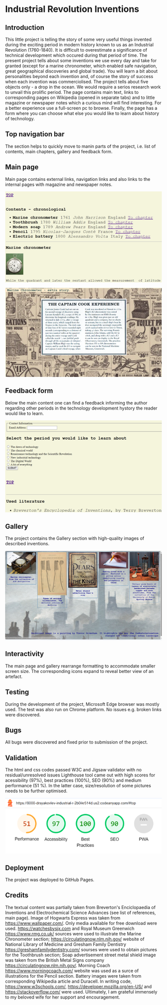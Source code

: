 # Industrial Revolution Inventions

## Introduction

This little project is telling the story of some very useful things invented during the exciting period in modern history known to us as an Industrial Revolution (1760-1840). It is difficult to overestimate a significance of technical development which occured during that period of time. The present project tells about some inventions we use every day and take for granted (except for a marine chronometer, which enabled safe navigation, great geographical discoveries and global trade). You will learn a bit about personalities beyond each invention and, of course the story of success when each invention was commerciolised. The project tells about five objects only - a drop in the ocean. We would require a serios research work to unvail this prolific period. The page contains main text, links to corresponding pages on Wikipedia (opened in separate tabs) and to little magazine or newspaper notes which a curious mind will find interesting. For a better experience use a full-screen pc to browse. Finally, the page has a form where you can choose what else you would like to learn about history of technology.

## Top navigation bar

The section helps to quickly move to manin parts of the project, i.e. list of contents, main chapters, gallery and feedback form.

## Main page

Main page contains external links, navigation links and also links to the internal pages with magazine and newspaper notes.

![Main page features](./assets/images/main-page-snap-1.png "Main page features")

![Extra-story](./assets/images/extraread-snap-4.png "Extra-story")

## Feedback form

Below the main content one can find a feedback informing the author regarding other periods in the technology development hystory the reader would like to learn.

![Feedback form](./assets/images/main-page-snap-2.png "Feedback form")

## Gallery

The project contains the Gallery section with high-quality images of described inventions.

![Gallery](./assets/images/gallery-snap-3.png "Gallery")

## Interactivity

The main page and gallery rearrange formatting to accommodate smaller screen size. The corresponding icons expand to reveal better view of an artefact.

## Testing

During the development of the project, Microsoft Edge browser was mostly used. The test was also run on Chrome platform. No issues e.g. broken links were discovered.

## Bugs

All bugs were discovered and fixed prior to submission of the project.

## Validation

The html and css codes passed W3C and Jigsaw validator with no residual/unresolved issues
Lighthouse tool came out with high scores for acessibility (97%), best practices (100%), SEO (90%) and medium performance (51 %). In the latter case, size/resolution of some pictures needs to be further optimised.

![Lighthouse snapshot](./assets/images/lighthouse-test.png "Lighthouse assessment statistics")

## Deployment

The project was deployed to GitHub Pages.

## Credits

The textual content was partially taken from Breverton's Enciclopaedia of Inventions and Electrochemical Science Advances (see list of references, main page). Image of Hogwarts Express was taken from <https://www.wallpaper.com/>. Only media available for free download were used. <https://watchesbysjx.com> and Royal Museum Greenwich <https://www.rmg.co.uk/> sources were used to illustrate the Marine Chronometer section; <https://circulatingnow.nlm.nih.gov/> website of National Library of Medicine and Gresham Family Dentistry <https://greshamfamilydentistry.com/> sourses were used to obtain pictures for the Toothbrush section; Soap advertisement street metal shield image was taken from the British Metal Signs company <https://circulatingnow.nlm.nih.gov/>. Morning Coach <https://www.morningcoach.com/> website was used as a surce of illustrations for the Pencil section. Battery images were taken from corresponding Wikipedia article and Duracell. In writing code, <https://www.w3schools.com/>, <https://developer.mozilla.org/en-US/> and <https://stackoverflow.com/> were used. Ultimately, I am grateful immensely to my beloved wife for her support and encouragement.

